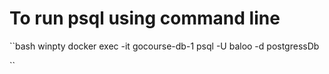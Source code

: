 # To run psql using command line 

``bash 
    winpty docker exec -it gocourse-db-1 psql -U baloo -d postgressDb

``
